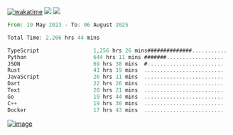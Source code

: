 [![wakatime](https://wakatime.com/badge/user/00eead22-fb14-4dd0-ab8a-3625cafbd50d.svg)](https://wakatime.com/@00eead22-fb14-4dd0-ab8a-3625cafbd50d)
![](https://komarev.com/ghpvc/?username=flatypus)
![](https://pixel.flatypus.me/flatypus?type=tracker)
<!--START_SECTION:waka-->

```rust
From: 19 May 2023 - To: 06 August 2025

Total Time: 2,266 hrs 44 mins

TypeScript                 1,256 hrs 26 mins##############...........   55.09 %
Python                     644 hrs 11 mins #######..................   28.25 %
JSON                       69 hrs 38 mins  #........................   03.05 %
Rust                       41 hrs 19 mins  .........................   01.81 %
JavaScript                 26 hrs 11 mins  .........................   01.15 %
Dart                       22 hrs 26 mins  .........................   00.98 %
Text                       20 hrs 21 mins  .........................   00.89 %
Go                         19 hrs 44 mins  .........................   00.87 %
C++                        19 hrs 30 mins  .........................   00.86 %
Docker                     17 hrs 43 mins  .........................   00.78 %
```

<!--END_SECTION:waka-->
[<img alt="image" src="https://github.com/flatypus/flatypus/assets/68029599/0a302dc1-501c-43a0-ae8d-37ec4817f3bd">](https://flatypus.me)

